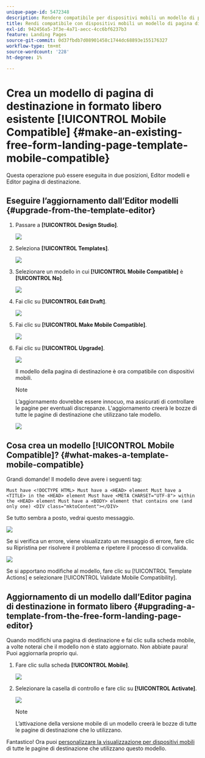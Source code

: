 ```yaml
---
unique-page-id: 5472348
description: Rendere compatibile per dispositivi mobili un modello di pagina di destinazione in formato libero esistente - Documenti Marketo - Documentazione del prodotto
title: Rendi compatibile con dispositivi mobili un modello di pagina di destinazione in formato libero esistente
exl-id: 942456a5-3f3e-4a71-aecc-4cc6bf6237b3
feature: Landing Pages
source-git-commit: 0d37fbdb7d08901458c1744dc68893e155176327
workflow-type: tm+mt
source-wordcount: '228'
ht-degree: 1%

---
```


# Crea un modello di pagina di destinazione in formato libero esistente [!UICONTROL Mobile Compatible] {#make-an-existing-free-form-landing-page-template-mobile-compatible}

Questa operazione può essere eseguita in due posizioni, Editor modelli e Editor pagina di destinazione.

## Eseguire l’aggiornamento dall’Editor modelli {#upgrade-from-the-template-editor}

1. Passare a **[!UICONTROL Design Studio]**.

   ![](assets/designstudio-1.png)

1. Seleziona **[!UICONTROL Templates]**.

   ![](assets/image2015-1-22-20-3a20-3a2.png)

1. Selezionare un modello in cui **[!UICONTROL Mobile Compatible]** è **[!UICONTROL No]**.

   ![](assets/image2015-1-22-20-3a22-3a24.png)

1. Fai clic su **[!UICONTROL Edit Draft]**.

   ![](assets/image2015-1-22-20-3a25-3a36.png)

1. Fai clic su **[!UICONTROL Make Mobile Compatible]**.

   ![](assets/image2015-1-22-20-3a30-3a33.png)

1. Fai clic su **[!UICONTROL Upgrade]**.

   ![](assets/image2015-1-22-20-3a32-3a45.png)

   Il modello della pagina di destinazione è ora compatibile con dispositivi mobili.

   >[!NOTE]
   >
   >L’aggiornamento dovrebbe essere innocuo, ma assicurati di controllare le pagine per eventuali discrepanze. L&#39;aggiornamento creerà le bozze di tutte le pagine di destinazione che utilizzano tale modello.

   ![](assets/image2015-1-22-20-3a36-3a43.png)

## Cosa crea un modello [!UICONTROL Mobile Compatible]? {#what-makes-a-template-mobile-compatible}

Grandi domande! Il modello deve avere i seguenti tag:

`Must have <!DOCTYPE HTML> Must have a <HEAD> element Must have a <TITLE> in the <HEAD> element Must have <META CHARSET="UTF-8"> within the <HEAD> element Must have a <BODY> element that contains one (and only one) <DIV class="mktoContent"></DIV>`

Se tutto sembra a posto, vedrai questo messaggio.

![](assets/image2015-1-22-20-3a41-3a31.png)

Se si verifica un errore, viene visualizzato un messaggio di errore, fare clic su Ripristina per risolvere il problema e ripetere il processo di convalida.

![](assets/image2015-1-22-20-3a43-3a20.png)

Se si apportano modifiche al modello, fare clic su [!UICONTROL Template Actions] e selezionare [!UICONTROL Validate Mobile Compatibility].

## Aggiornamento di un modello dall’Editor pagina di destinazione in formato libero {#upgrading-a-template-from-the-free-form-landing-page-editor}

Quando modifichi una pagina di destinazione e fai clic sulla scheda mobile, a volte noterai che il modello non è stato aggiornato. Non abbiate paura! Puoi aggiornarla proprio qui.

1. Fare clic sulla scheda **[!UICONTROL Mobile]**.

   ![](assets/image2015-1-22-20-3a48-3a19.png)

1. Selezionare la casella di controllo e fare clic su **[!UICONTROL Activate]**.

   ![](assets/image2015-1-22-20-3a49-3a34.png)

   >[!NOTE]
   >
   >L’attivazione della versione mobile di un modello creerà le bozze di tutte le pagine di destinazione che lo utilizzano.

Fantastico! Ora puoi [personalizzare la visualizzazione per dispositivi mobili](/help/marketo/product-docs/demand-generation/landing-pages/free-form-landing-pages/customize-mobile-view-for-your-free-form-landing-page.md) di tutte le pagine di destinazione che utilizzano questo modello.
